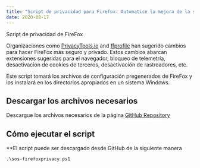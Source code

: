 ```yaml
---
title: "Script de privacidad para Firefox: Automatice la mejora de la seguridad y la privacidad"
date: 2020-08-17
---
```


Script de privacidad de FireFox

Organizaciones como [PrivacyTools.io](https://www.privacytools.io/browsers/#about_config) and [ffprofile](https://ffprofile.com/) han sugerido cambios para hacer FireFox más seguro y privado.
Estos cambios abarcan extensiones sugeridas para el navegador, bloqueo de telemetría, desactivación de cookies de terceros, desactivación de rastreadores, etc.

Este script tomará los archivos de configuración pregenerados de FireFox y los instalará en los directorios apropiados en un sistema Windows.

## Descargar los archivos necesarios

Descargue los archivos necesarios de la página [GitHub Repository](https://github.com/simeononsecurity/FireFox-Privacy-Script)

## Cómo ejecutar el script

**El script puede ser descargado desde GitHub de la siguiente manera
```
.\sos-firefoxprivacy.ps1
```